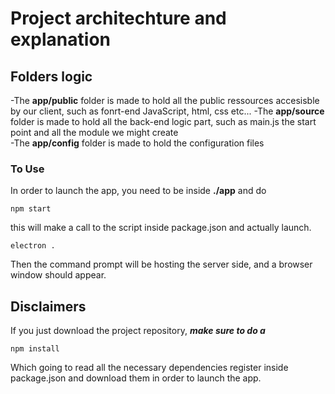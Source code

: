 # Project architechture and explanation

## Folders logic

-The **app/public** folder is made to hold all the public ressources accesisble by our client, such as fonrt-end JavaScript, html, css etc...
-The **app/source** folder is made to hold all the back-end logic part, such as main.js the start point and all the module we might create  
-The **app/config** folder is made to hold the configuration files

### To Use

In order to launch the app, you need to be inside **./app** and do
```
npm start
```
this will make a call to the script inside package.json and actually launch.
```
electron .
```
Then the command prompt will be hosting the server side, and a browser window should appear.

## Disclaimers
If you just download the project repository, **_make sure to do a_**
```
npm install
```
Which going to read all the necessary dependencies register inside package.json and download them in order to launch the app.
